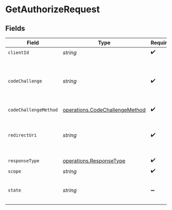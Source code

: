 # GetAuthorizeRequest


## Fields

| Field                                                                                                                                                                                                                                                                                                  | Type                                                                                                                                                                                                                                                                                                   | Required                                                                                                                                                                                                                                                                                               | Description                                                                                                                                                                                                                                                                                            |
| ------------------------------------------------------------------------------------------------------------------------------------------------------------------------------------------------------------------------------------------------------------------------------------------------------ | ------------------------------------------------------------------------------------------------------------------------------------------------------------------------------------------------------------------------------------------------------------------------------------------------------ | ------------------------------------------------------------------------------------------------------------------------------------------------------------------------------------------------------------------------------------------------------------------------------------------------------ | ------------------------------------------------------------------------------------------------------------------------------------------------------------------------------------------------------------------------------------------------------------------------------------------------------ |
| `clientId`                                                                                                                                                                                                                                                                                             | *string*                                                                                                                                                                                                                                                                                               | :heavy_check_mark:                                                                                                                                                                                                                                                                                     | `client_id` provided by Spendesk                                                                                                                                                                                                                                                                       |
| `codeChallenge`                                                                                                                                                                                                                                                                                        | *string*                                                                                                                                                                                                                                                                                               | :heavy_check_mark:                                                                                                                                                                                                                                                                                     | The client should locally generate a `secret` (AKA `code_verifier`), that at this initial stage of the OAuth2 flow should be passed as a `code_challenge` in the format of `base64url(sha256(secret))`. Check https://www.oauth.com/playground/authorization-code-with-pkce.html for an example.       |
| `codeChallengeMethod`                                                                                                                                                                                                                                                                                  | [operations.CodeChallengeMethod](../../../sdk/models/operations/codechallengemethod.md)                                                                                                                                                                                                                | :heavy_check_mark:                                                                                                                                                                                                                                                                                     | Always `S256`                                                                                                                                                                                                                                                                                          |
| `redirectUri`                                                                                                                                                                                                                                                                                          | *string*                                                                                                                                                                                                                                                                                               | :heavy_check_mark:                                                                                                                                                                                                                                                                                     | URI to redirect the user after connection is authorized. If successful, the redirect URL will look like: `{redirect_uri}?code={auth_code}&state={state}`, where `code` is the authorization code to be used in `POST /token/create`, and `state` allows you to verify the integrity of the connection. |
| `responseType`                                                                                                                                                                                                                                                                                         | [operations.ResponseType](../../../sdk/models/operations/responsetype.md)                                                                                                                                                                                                                              | :heavy_check_mark:                                                                                                                                                                                                                                                                                     | Always `code`                                                                                                                                                                                                                                                                                          |
| `scope`                                                                                                                                                                                                                                                                                                | *string*                                                                                                                                                                                                                                                                                               | :heavy_check_mark:                                                                                                                                                                                                                                                                                     | Space separated list of requested scopes                                                                                                                                                                                                                                                               |
| `state`                                                                                                                                                                                                                                                                                                | *string*                                                                                                                                                                                                                                                                                               | :heavy_minus_sign:                                                                                                                                                                                                                                                                                     | This string will be sent back at the end of the OAuth2 flow, so that whoever starts the flow can double-check that the same variable is being returned (and there has been no tampering)                                                                                                               |